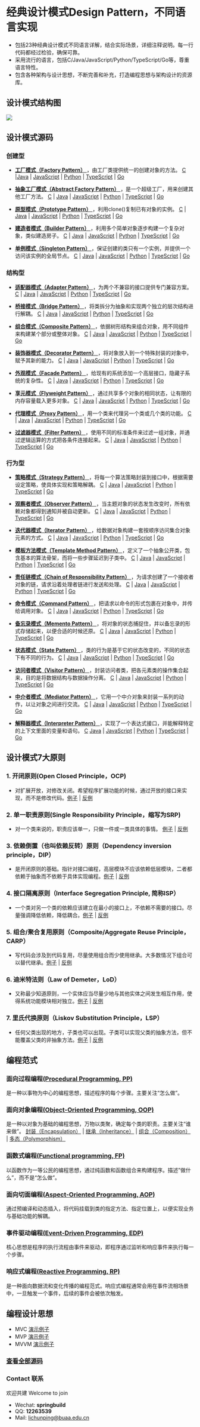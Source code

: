 # 经典设计模式Design Pattern，不同语言实现

- 包括23种经典设计模式不同语言详解，结合实际场景，详细注释说明。每一行代码都经过检验，确保可靠。
- 采用流行的语言，包括C/Java/JavaScript/Python/TypeScript/Go等，尊重语言特性。
- 包含各种架构与设计思想，不断完善和补充，打造编程思想与架构设计的资源库。

## 设计模式结构图

<img src="https://pic2.zhimg.com/80/v2-93c9d173e41a204ae8bb8b391cbbe9b5_1440w.webp">

## 设计模式源码

### 创建型
- **[工厂模式（Factory Pattern） ](./factory-pattern)**，由工厂类提供统一的创建对象的方法。
[C](./factory-pattern/c) |[Java](./factory-pattern/java) | [JavaScript](./factory-pattern/js) | [Python](./factory-pattern/python) | [TypeScript](./factory-pattern/ts)  | [Go](./factory-pattern/go)

- **[抽象工厂模式（Abstract Factory Pattern） ](./abstract-factory)**，是一个超级工厂，用来创建其他工厂方法。
[C](./abstract-factory/c) | [Java](./abstract-factory/java) | [JavaScript](./abstract-factory/js) | [Python](./abstract-factory) | [TypeScript](./abstract-factory/ts)  | [Go](./abstract-factory/go)

- **[原型模式（Prototype Pattern） ](./prototype-pattern)**，利用clone()复制已有对象的实例。
[C](./prototype-pattern/c) | [Java](./prototype-pattern/java) | [JavaScript](./prototype-pattern/js) | [Python](./prototype-pattern/python) | [TypeScript](./prototype-pattern/ts)  | [Go](./prototype-pattern/go)

- **[建造者模式（Builder Pattern） ](./builder-pattern)**，利用多个简单对象逐步构建一个复杂对象，类似建造房子。
[C](./builder-pattern/c) | [Java](./builder-pattern/java) | [JavaScript](./builder-pattern/js) | [Python](./builder-pattern/python) | [TypeScript](./builder-pattern/ts)  | [Go](./builder-pattern/go)

- **[单例模式（Singleton Pattern） ](./singleton-pattern)**，保证创建的类只有一个实例，并提供一个访问该实例的全局节点。
[C](./singleton-pattern/c) | [Java](./singleton-pattern/java) | [JavaScript](./singleton-pattern/js) | [Python](./singleton-pattern/python) | [TypeScript](./singleton-pattern/ts)  | [Go](./singleton-pattern/go)

### 结构型
- **[适配器模式（Adapter Pattern） ](./adapter-pattern)**，为两个不兼容的接口提供专门兼容方案。
[C](./adapter-pattern/c) | [Java](./adapter-pattern/java) | [JavaScript](./adapter-pattern/js) | [Python](./adapter-pattern/python) | [TypeScript](./adapter-pattern/ts)  | [Go](./adapter-pattern/go)

- **[桥接模式（Bridge Pattern） ](./bridge-pattern)**，将类拆分为抽象和实现两个独立的层次结构进行解耦。
[C](./bridge-pattern/c) | [Java](./bridge-pattern/java) | [JavaScript](./bridge-pattern/js) | [Python](./bridge-pattern/python) | [TypeScript](./bridge-pattern/ts)  | [Go](./bridge-pattern/go)

- **[组合模式（Composite Pattern） ](./composite-pattern)**，依据树形结构来组合对象，用不同组件来构建某个部分或整体对象。
[C](./composite-pattern/c) | [Java](./composite-pattern/java) | [JavaScript](./composite-pattern/js) | [Python](./composite-pattern/python) | [TypeScript](./composite-pattern/ts)  | [Go](./composite-pattern/go)

- **[装饰器模式（Decorator Pattern） ](./decorator-pattern)**，将对象放入到一个特殊封装的对象中，赋予其新的能力。
[C](./decorator-pattern/c) | [Java](./decorator-pattern/java) | [JavaScript](./decorator-pattern/js) | [Python](./decorator-pattern/python) | [TypeScript](./decorator-pattern/ts)  | [Go](./decorator-pattern/go)

- **[外观模式（Facade Pattern） ](./facade-pattern)**，给现有的系统添加一个高层接口，隐藏子系统的复杂性。
[C](./facade-pattern/c) | [Java](./facade-pattern/java) | [JavaScript](./facade-pattern/js) | [Python](./facade-pattern/python) | [TypeScript](./facade-pattern/ts)  | [Go](./facade-pattern/go)

- **[享元模式（Flyweight Pattern） ](./flyweight-pattern)**，通过共享多个对象的相同状态，让有限的内存容量载入更多对象。
[C](./flyweight-pattern/c) | [Java](./flyweight-pattern/java) | [JavaScript](./flyweight-pattern/js) | [Python](./flyweight-pattern/python) | [TypeScript](./flyweight-pattern/ts)  | [Go](./flyweight-pattern/go)

- **[代理模式（Proxy Pattern） ](./proxy-pattern)**，用一个类来代理另一个类或几个类的功能。
[C](./proxy-pattern/c) | [Java](./proxy-pattern/java) | [JavaScript](./proxy-pattern/js) | [Python](./proxy-pattern/python) | [TypeScript](./proxy-pattern/ts)  | [Go](./proxy-pattern/go)

- **[过滤器模式（Filter Pattern） ](./filter-pattern)**，使用不同的标准条件来过滤一组对象，并通过逻辑运算的方式把各条件连接起来。
[C](./filter-pattern/c) | [Java](./filter-pattern/java) | [JavaScript](./filter-pattern/js) | [Python](./filter-pattern/python) | [TypeScript](./filter-pattern/ts)  | [Go](./filter-pattern/go)

### 行为型
- **[策略模式（Strategy Pattern） ](./strategy-pattern)**，将每一个算法策略封装到接口中，根据需要设定策略，使具体实现和策略解耦。
[C](./strategy-pattern/c) | [Java](./strategy-pattern/java) | [JavaScript](./strategy-pattern/js) | [Python](./strategy-pattern/python) | [TypeScript](./strategy-pattern/ts)  | [Go](./strategy-pattern/go)

- **[观察者模式（Observer Pattern） ](./observer-pattern)**，当主题对象的状态发生改变时，所有依赖对象都得到通知并被自动更新。
[C](./observer-pattern/c) | [Java](./observer-pattern/java) | [JavaScript](./observer-pattern/js) | [Python](./observer-pattern/python) | [TypeScript](./observer-pattern/ts)  | [Go](./observer-pattern/go)

- **[迭代器模式（Iterator Pattern） ](./iterator-pattern)**，给数据对象构建一套按顺序访问集合对象元素的方式。
[C](./iterator-pattern/c) | [Java](./iterator-pattern/java) | [JavaScript](./iterator-pattern/js) | [Python](./iterator-pattern/python) | [TypeScript](./iterator-pattern/ts)  | [Go](./iterator-pattern/go)

- **[模板方法模式（Template Method Pattern） ](./template-pattern)**，定义了一个抽象公开类，包含基本的算法骨架，而将一些步骤延迟到子类中。
[C](./template-pattern/c) | [Java](./template-pattern/java) | [JavaScript](./template-pattern/js) | [Python](./template-pattern/python) | [TypeScript](./template-pattern/ts)  | [Go](./template-pattern/go)

- **[责任链模式（Chain of Responsibility Pattern） ](./chain-responsibility)**，为请求创建了一个接收者对象的链，请求沿着处理者链进行发送和处理。
[C](./chain-responsibility/c) | [Java](./chain-responsibility/java) | [JavaScript](./chain-responsibility/js) | [Python](./chain-responsibility/python) | [TypeScript](./techain-responsibility/ts)  | [Go](./chain-responsibility/go)

- **[命令模式（Command Pattern） ](./command-pattern)**，把请求以命令的形式包裹在对象中，并传给调用对象。
[C](./command-pattern/c) | [Java](./command-pattern/java) | [JavaScript](./command-pattern/js) | [Python](./command-pattern/python) | [TypeScript](./command-pattern/ts)  | [Go](./command-pattern/go)

- **[备忘录模式（Memento Pattern） ](./memento-pattern)**，将对象的状态捕捉住，并以备忘录的形式存储起来，以便合适的时候还原。
[C](./memento-pattern/c) | [Java](./memento-pattern/java) | [JavaScript](./memento-pattern/js) | [Python](./memento-pattern/python) | [TypeScript](./memento-pattern/ts)  | [Go](./memento-pattern/go)

- **[状态模式（State Pattern） ](./state-pattern)**，类的行为是基于它的状态改变的，不同的状态下有不同的行为。
[C](./state-pattern/c) | [Java](./state-pattern/java) | [JavaScript](./state-pattern/js) | [Python](./state-pattern/python) | [TypeScript](./state-pattern/ts)  | [Go](./state-pattern/go)

- **[访问者模式（Visitor Pattern） ](./visitor-pattern)**，封装访问者类，把各元素类的操作集合起来，目的是将数据结构与数据操作分离。
[C](./visitor-pattern/c) | [Java](./visitor-pattern/java) | [JavaScript](./visitor-pattern/js) | [Python](./visitor-pattern/python) | [TypeScript](./visitor-pattern/ts)  | [Go](./visitor-pattern/go)

- **[中介者模式（Mediator Pattern） ](./mediator-pattern)**，它用一个中介对象来封装一系列的动作，以让对象之间进行交流。
[C](./mediator-pattern/c) | [Java](./mediator-pattern/java) | [JavaScript](./mediator-pattern/js) | [Python](./mediator-pattern/python) | [TypeScript](./mediator-pattern/ts)  | [Go](./mediator-pattern/go)

- **[解释器模式（Interpreter Pattern） ](./interpreter-pattern)**，实现了一个表达式接口，并能解释特定的上下文里面的变量和语句。
[C](./interpreter-pattern/c) [Java](./interpreter-pattern/java) | [JavaScript](./interpreter-pattern/js) | [Python](./interpreter-pattern/python) | [TypeScript](./interpreter-pattern/ts)  | [Go](./interpreter-pattern/go)

## 设计模式7大原则

### 1. 开闭原则(Open Closed Principle，OCP)
- 对扩展开放，对修改关闭。希望程序扩展功能的时候，通过开放的接口来实现，而不是修改代码。[例子](./design-principles/open-closed) | [反例](./design-principles/open-closed/java/src/OpenClosed_counter.java)

### 2. 单一职责原则(Single Responsibility Principle，缩写为SRP)
- 对一个类来说的，职责应该单一，只做一件或一类具体的事情。 [例子](./design-principles/single-responsibility) | [反例](./design-principles/single-responsibility/java/src/SingleResponsibility_counter.java)

### 3. 依赖倒置（也叫依赖反转）原则（Dependency inversion principle，DIP）
- 是开闭原则的基础。指针对接口编程，高层模块不应该依赖低层模块，二者都依赖于抽象而不依赖于具体实现编程。[例子](./design-principles/dependency-inversion) | [反例](./design-principles/dependency-inversion/java/src/DependencyInversion_counter.java)

### 4. 接口隔离原则（Interface Segregation Principle, 简称ISP）
- 一个类对另一个类的依赖应该建立在最小的接口上，不依赖不需要的接口。尽量强调降低依赖，降低耦合。[例子](./design-principles/interface-segregation) | [反例](./design-principles/interface-segregation/java/src/InterfaceSegregation_counter.java)

### 5. 组合/聚合复用原则（Composite/Aggregate Reuse Principle，CARP）
- 写代码会涉及到代码复用，尽量使用组合而少使用继承。大多数情况下组合可以替代继承。[例子](./design-principles/composite-reuse) | [反例](./design-principles/composite-reuse/java/src/CompositeReuse_counter.java)

### 6. 迪米特法则（Law of Demeter，LoD）
- 又称最少知道原则，一个实体应当尽量少地与其他实体之间发生相互作用，使得系统功能模块相对独立。[例子](./design-principles/law-of-demeter) | [反例](./design-principles/law-of-demeter/java/src/LawDemeter_counter.java)

### 7. 里氏代换原则（Liskov Substitution Principle，LSP）
- 任何父类出现的地方，子类也可以出现。子类可以实现父类的抽象方法，但不能覆盖父类的非抽象方法。[例子](./design-principles/liskov-substitution) | [反例](./design-principles/liskov-substitution/java/src/LiskovSubstitution_counter.java)

## 编程范式
### 面向过程编程[(Procedural Programming, PP)](./programming-paradigm/pp)
  是一种以事物为中心的编程思想，描述程序的每个步骤。主要关注“怎么做”。

### 面向对象编程[(Object-Oriented Programming, OOP)](./programming-paradigm/oop)
  是一种以对象为基础的编程思想，万物以类聚，确定每个类的职责。主要关注“谁来做”。
  [封装（Encapsulation）](./programming-paradigm/oop/encapsulation/) | [继承（Inheritance）](./programming-paradigm/oop/inheritance/) | [组合（Composition）](./programming-paradigm/oop/composition/) | [多态（Polymorphism）](./programming-paradigm/oop/polymorphism/)

### 函数式编程[(Functional programming, FP)](./programming-paradigm/fp)
  以函数作为一等公民的编程思想，通过纯函数和函数组合来构建程序。描述”做什么”，而不是“怎么做”。

### 面向切面编程[(Aspect-Oriented Programming, AOP)](./programming-paradigm/aop)
  通过预编译和动态插入，将代码挂载到类的指定方法、指定位置上，以便实现业务与基础功能的解耦。

### 事件驱动编程[(Event-Driven Programming, EDP)](./programming-paradigm/edp)
  核心思想是程序的执行流程由事件来驱动，即程序通过监听和响应事件来执行每一个步骤。

### 响应式编程[(Reactive Programming, RP)](./programming-paradigm/rp)
  是一种面向数据流和变化传播的编程范式。响应式编程通常会用在事件流相场景中，一旦触发一个事件，后续的事件会被依次触发。

## 编程设计思想
- MVC  [演示例子](./mvx/mvc)
- MVP  [演示例子](./mvx/mvp)
- MVVM [演示例子](./mvx/mvvm)

### [查看全部源码](https://microwind.github.io/design-pattern/)

### Contact 联系
欢迎共建 Welcome to join
- Wechat:  **springbuild**
- QQ: **12263539**
- Mail: lichunping@buaa.edu.cn
